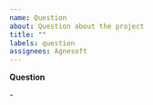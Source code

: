 ```yaml
---
name: Question
about: Question about the project
title: ""
labels: question
assignees: Agnesoft
---
```


**Question**

\-
